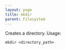```yaml
---
layout: page
title: mkdir
parent: Filesystem
---
```

Creates a directory. Usage:
```
mkdir <directory_path>
```

